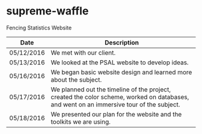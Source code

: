 # supreme-waffle
Fencing Statistics Website

|   Date   | Description  |
|----------|--------------|
|05/12/2016| We met with our client. |
|05/13/2016| We looked at the PSAL website to develop ideas. |
|05/16/2016| We began basic website design and learned more about the subject. |
|05/17/2016| We planned out the timeline of the project, created the color scheme, worked on databases, and went on an immersive tour of the subject. |
|05/18/2016| We presented our plan for the website and the toolkits we are using. |
